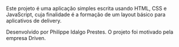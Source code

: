 Este projeto é uma aplicação simples escrita usando HTML, CSS e JavaScript, cuja finalidade é a formação de um layout básico para aplicativos de delivery.

Desenvolvido por Philippe Idalgo Prestes.
O projeto foi motivado pela empresa Driven.
